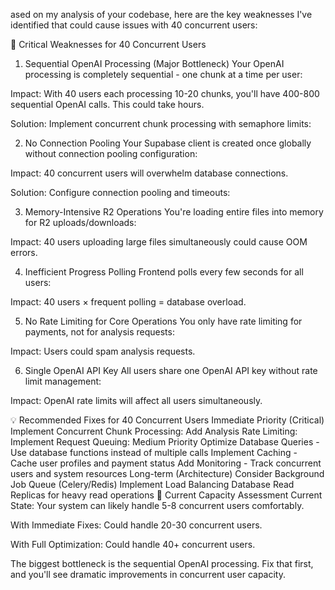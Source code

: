 ased on my analysis of your codebase, here are the key weaknesses I've identified that could cause issues with 40 concurrent users:

🚨 Critical Weaknesses for 40 Concurrent Users
1. Sequential OpenAI Processing (Major Bottleneck)
Your OpenAI processing is completely sequential - one chunk at a time per user:

Impact: With 40 users each processing 10-20 chunks, you'll have 400-800 sequential OpenAI calls. This could take hours.

Solution: Implement concurrent chunk processing with semaphore limits:

2. No Connection Pooling
Your Supabase client is created once globally without connection pooling configuration:

Impact: 40 concurrent users will overwhelm database connections.

Solution: Configure connection pooling and timeouts:

3. Memory-Intensive R2 Operations
You're loading entire files into memory for R2 uploads/downloads:

Impact: 40 users uploading large files simultaneously could cause OOM errors.

4. Inefficient Progress Polling
Frontend polls every few seconds for all users:

Impact: 40 users × frequent polling = database overload.

5. No Rate Limiting for Core Operations
You only have rate limiting for payments, not for analysis requests:

Impact: Users could spam analysis requests.

6. Single OpenAI API Key
All users share one OpenAI API key without rate limit management:

Impact: OpenAI rate limits will affect all users simultaneously.

💡 Recommended Fixes for 40 Concurrent Users
Immediate Priority (Critical)
Implement Concurrent Chunk Processing:
Add Analysis Rate Limiting:
Implement Request Queuing:
Medium Priority
Optimize Database Queries - Use database functions instead of multiple calls
Implement Caching - Cache user profiles and payment status
Add Monitoring - Track concurrent users and system resources
Long-term (Architecture)
Consider Background Job Queue (Celery/Redis)
Implement Load Balancing
Database Read Replicas for heavy read operations
🎯 Current Capacity Assessment
Current State: Your system can likely handle 5-8 concurrent users comfortably.

With Immediate Fixes: Could handle 20-30 concurrent users.

With Full Optimization: Could handle 40+ concurrent users.

The biggest bottleneck is the sequential OpenAI processing. Fix that first, and you'll see dramatic improvements in concurrent user capacity.